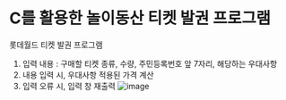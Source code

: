 # C를 활용한 놀이동산 티켓 발권 프로그램
롯데월드 티켓 발권 프로그램
1. 입력 내용 : 구매할 티켓 종류, 수량, 주민등록번호 앞 7자리, 해당하는 우대사항
2. 내용 입력 시, 우대사항 적용된 가격 계산
3. 입력 오류 시, 입력 창 재출력
![image](https://user-images.githubusercontent.com/100850714/163759506-a1da4654-6f44-4e14-aef0-d4485232c564.png)
